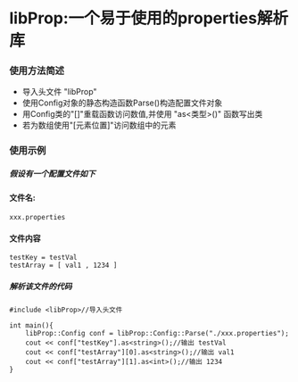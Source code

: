 # libProp:一个易于使用的properties解析库
### 使用方法简述
- 导入头文件 "libProp"
- 使用Config对象的静态构造函数Parse()构造配置文件对象
- 用Config类的"[]"重载函数访问数值,并使用 "as<类型>()" 函数写出类
- 若为数组使用"[元素位置]"访问数组中的元素


### 使用示例
##### 假设有一个配置文件如下

#### 文件名: 
~~~
xxx.properties
~~~
#### 文件内容
~~~
testKey = testVal
testArray = [ val1 , 1234 ]
~~~
##### 解析该文件的代码
~~~ 
#include <libProp>//导入头文件

int main(){
	libProp::Config conf = libProp::Config::Parse("./xxx.properties");
	cout << conf["testKey"].as<string>();//输出 testVal
	cout << conf["testArray"][0].as<string>();//输出 val1
	cout << conf["testArray"][1].as<int>();//输出 1234
}
~~~

